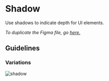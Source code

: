 # Shadow

Use shadows to indicate depth for UI elements.

*To duplicate the Figma file, go [here.](https://www.figma.com/file/zZi2fYDUjWEMPQJWAt8VWv/Threshold-DS?node-id=834%3A18160)*

## Guidelines

### Variations

![shadow](https://user-images.githubusercontent.com/57226633/196775151-eba2883f-3bc6-4bac-b3d8-6de08452058c.png)
